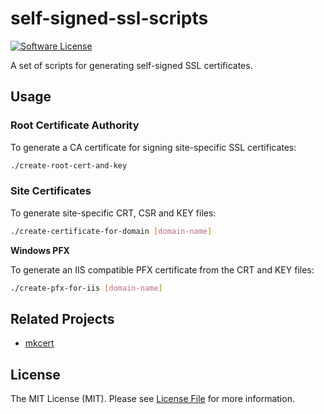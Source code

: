 # self-signed-ssl-scripts

[![Software License][ico-license]](LICENSE.md)


A set of scripts for generating self-signed SSL certificates.

## Usage

### Root Certificate Authority

To generate a CA certificate for signing site-specific SSL certificates:

```bash
./create-root-cert-and-key
```

### Site Certificates

To generate site-specific CRT, CSR and KEY files:
   
```bash
./create-certificate-for-domain [domain-name]
```

**Windows PFX**

To generate an IIS compatible PFX certificate from the CRT and KEY files:
   
```bash
./create-pfx-for-iis [domain-name]
```

## Related Projects

- [mkcert](https://github.com/FiloSottile/mkcert)

## License

The MIT License (MIT). Please see [License File](LICENSE.md) for more information.

[ico-license]: https://img.shields.io/badge/license-MIT-brightgreen.svg?style=flat-square
